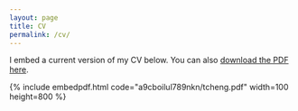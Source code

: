```yaml
---
layout: page
title: CV
permalink: /cv/
---
```


I embed a current version of my CV below. You can also [download the PDF here](https://www.dropbox.com/s/a9cboilul789nkn/tcheng.pdf).

{% include embedpdf.html code="a9cboilul789nkn/tcheng.pdf" width=100 height=800 %}


